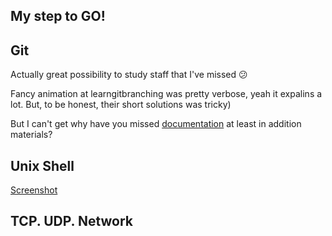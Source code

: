 ## My step to GO!

## Git

Actually great possibility to study staff that I've missed 😕 

Fancy animation at learngitbranching was pretty verbose, yeah it expalins a lot. But, to be honest, their short solutions was tricky)

But I can't get why have you missed [documentation](https://git-scm.com/) at least in addition materials?

## Unix Shell

[Screenshot](./task_unix_shell/Q4.png "Module 4")

##

## TCP. UDP. Network
